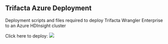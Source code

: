 ## Trifacta Azure Deployment

Deployment scripts and files required to deploy Trifacta Wrangler Enterprise to an Azure HDInsight cluster

Click here to deploy:
<a href="https://portal.azure.com/#create/Microsoft.Template/uri/https%3A%2F%2Fraw.githubusercontent.com%2FSibaniSahu%2Ftrifacta%2Frelease%2F6.4%2FmainTemplate.json" target="_blank"><img src="http://azuredeploy.net/deploybutton.png"/></a>
